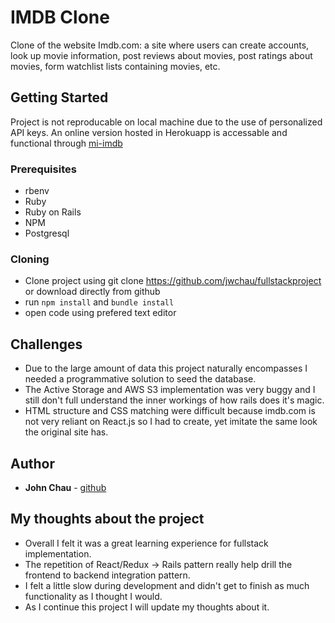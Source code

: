 # IMDB Clone

Clone of the website Imdb.com: a site where users can create accounts, look up movie information, post reviews about movies, post ratings about movies, form watchlist lists containing movies, etc.

## Getting Started

Project is not reproducable on local machine due to the use of personalized API keys. An online version hosted in Herokuapp is accessable and functional through [mi-imdb](http://mi-imdb.herokuapp.com)

### Prerequisites

* rbenv
* Ruby
* Ruby on Rails
* NPM
* Postgresql

### Cloning

* Clone project using git clone https://github.com/jwchau/fullstackproject or download directly from github
* run `npm install` and `bundle install`
* open code using prefered text editor

## Challenges

* Due to the large amount of data this project naturally encompasses I needed a programmative solution to seed the database.
* The Active Storage and AWS S3 implementation was very buggy and I still don't full understand the inner workings of how rails does it's magic.
* HTML structure and CSS matching were difficult because imdb.com is not very reliant on React.js so I had to create, yet imitate the same look the original site has.

## Author

* **John Chau** - [github](https://github.com/jwchau)

## My thoughts about the project

* Overall I felt it was a great learning experience for fullstack implementation.
* The repetition of React/Redux -> Rails pattern really help drill the frontend to backend integration pattern.
* I felt a little slow during development and didn't get to finish as much functionality as I thought I would.
* As I continue this project I will update my thoughts about it.

